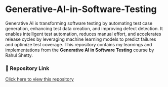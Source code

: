 # Generative-AI-in-Software-Testing
Generative AI is transforming software testing by automating test case generation, enhancing test data creation, and improving defect detection. It enables intelligent test automation, reduces manual effort, and accelerates release cycles by leveraging machine learning models to predict failures and optimize test coverage. This repository contains my learnings and implementations from the **Generative AI in Software Testing** course by Rahul Shetty.

### 🔗 Repository Link
[Click here to view this repository](https://rajatsharan.github.io/Generative-AI-in-Software-Testing/)










